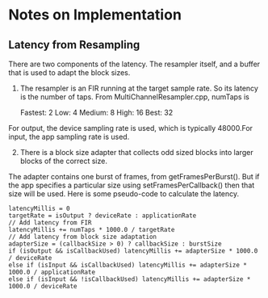 # Notes on Implementation

## Latency from Resampling

There are two components of the latency. The resampler itself, and a buffer that
is used to adapt the block sizes.

1) The resampler is an FIR running at the target sample rate. So its latency is the number of taps.
   From MultiChannelResampler.cpp, numTaps is

   Fastest: 2
   Low: 4
   Medium: 8
   High: 16
   Best: 32

For output, the device sampling rate is used, which is typically 48000.For input, the app sampling
rate is used.

2) There is a block size adapter that collects odd sized blocks into larger blocks of the correct
   size.

The adapter contains one burst of frames, from getFramesPerBurst(). But if the app specifies a
particular size using setFramesPerCallback() then that size will be used.
Here is some pseudo-code to calculate the latency.

    latencyMillis = 0
    targetRate = isOutput ? deviceRate : applicationRate
    // Add latency from FIR
    latencyMillis += numTaps * 1000.0 / targetRate
    // Add latency from block size adaptation
    adapterSize = (callbackSize > 0) ? callbackSize : burstSize
    if (isOutput && isCallbackUsed) latencyMillis += adapterSize * 1000.0 / deviceRate
    else if (isInput && isCallbackUsed) latencyMillis += adapterSize * 1000.0 / applicationRate
    else if (isInput && !isCallbackUsed) latencyMillis += adapterSize * 1000.0 / deviceRate
